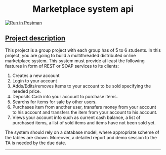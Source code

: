 # <div align="center"> Marketplace system api </div>

[![Run in Postman](https://run.pstmn.io/button.svg)](https://app.getpostman.com/run-collection/25005733-7b579c55-d349-4d98-9507-64e473b2b461?action=collection%2Ffork&collection-url=entityId%3D25005733-7b579c55-d349-4d98-9507-64e473b2b461%26entityType%3Dcollection%26workspaceId%3D0579b5da-8080-4218-b39d-86d818da20f2)

## <u>**Project description**</u>
This project is a group project with each group has of 5 to 6 students. In this project, you are going to build a multithreaded distributed online marketplace system. This system must provide at least the following features in form of REST or SOAP services to its clients:
1. Creates a new account
2. Login to your account
3. Adds/Edits/removes Items to your account to be sold specifying the needed price.
4. Deposits Cash into your account to purchase items.
5. Searchs for items for sale by other users.
6. Purchases item from another user, transfers money from your account to his account and transfers the item from your account to his account.
7. Views your account info such as current cash balance, a list of purchased items, a list of sold items and items have not been sold yet.

The system should rely on a database model, where appropriate scheme of the tables are shown. 
Moreover, a detailed report and demo session to the TA is needed by the due date.

---

